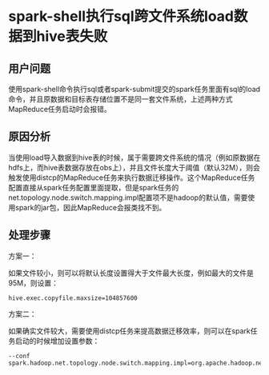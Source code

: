 # spark-shell执行sql跨文件系统load数据到hive表失败<a name="mrs_03_0283"></a>

## 用户问题<a name="section18305143583116"></a>

使用spark-shell命令执行sql或者spark-submit提交的spark任务里面有sql的load命令，并且原数据和目标表存储位置不是同一套文件系统，上述两种方式MapReduce任务启动时会报错。

## 原因分析<a name="section1237061220324"></a>

当使用load导入数据到hive表的时候，属于需要跨文件系统的情况（例如原数据在hdfs上，而hive表数据存放在obs上），并且文件长度大于阈值（默认32M），则会触发使用distcp的MapReduce任务来执行数据迁移操作。这个MapReduce任务配置直接从spark任务配置里面提取，但是spark任务的net.topology.node.switch.mapping.impl配置项不是hadoop的默认值，需要使用spark的jar包，因此MapReduce会报类找不到。

## 处理步骤<a name="section16451144015715"></a>

方案一：

如果文件较小，则可以将默认长度设置得大于文件最大长度，例如最大的文件是95M，则设置：

```
hive.exec.copyfile.maxsize=104857600
```

方案二：

如果确实文件较大，需要使用distcp任务来提高数据迁移效率，则可以在spark任务启动的时候增加设置参数：

```
--conf spark.hadoop.net.topology.node.switch.mapping.impl=org.apache.hadoop.net.ScriptBasedMapping
```

